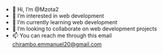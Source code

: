 - 👋 Hi, I’m @Mzota2
- 👀 I’m interested in web development
- 🌱 I’m currently learning web development
- 💞️ I’m looking to collaborate on web development projects
- 📫 You can reach me through this email chirambo.emmanuel20@gmail.com


